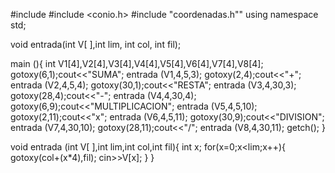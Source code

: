#include <iostream>
#include <conio.h>
#include "coordenadas.h""
using namespace std;

void entrada(int V[ ],int lim, int col, int fil);

main (){
	int V1[4],V2[4],V3[4],V4[4],V5[4],V6[4],V7[4],V8[4];
	    gotoxy(6,1);cout<<"SUMA";
	entrada (V1,4,5,3);
	gotoxy(2,4);cout<<"+";
	entrada (V2,4,5,4);
		gotoxy(30,1);cout<<"RESTA";
	entrada (V3,4,30,3);
	gotoxy(28,4);cout<<"-";
	entrada (V4,4,30,4);
		gotoxy(6,9);cout<<"MULTIPLICACION";
	entrada (V5,4,5,10);
	gotoxy(2,11);cout<<"x";
	entrada (V6,4,5,11);
		gotoxy(30,9);cout<<"DIVISION";
	entrada (V7,4,30,10);
		gotoxy(28,11);cout<<"/";
	entrada (V8,4,30,11);
	getch();
}

void entrada (int V[ ],int lim,int col,int fil){
int x;
	for(x=0;x<lim;x++){
		gotoxy(col+(x*4),fil); cin>>V[x];
	}
}
